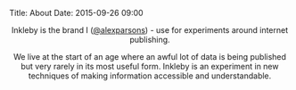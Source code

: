 Title: About
Date: 2015-09-26 09:00

<div style="text-align:center">

<p>Inkleby is the brand I (<a href="http://alexparsons.co.uk/" target="_blank">@alexparsons</a>) - use for experiments around internet publishing.</p>

<p>We live at the start of an age where an awful lot of data is being published but very rarely in its most useful form. Inkleby is an experiment in new techniques of making information accessible and understandable.</p>


</div>